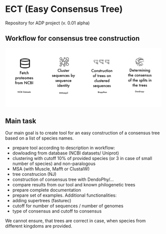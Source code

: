 # ECT (Easy Consensus Tree)
Repository for ADP project (v. 0.01 alpha)

## Workflow for consensus tree construction

![pipeline](img/pipeline.png)

## Main task
Our main goal is to create tool for an easy construction of a consensus tree based on a list of species names. 
* prepare tool according to description in workflow:
 * dowloading from database (NCBI datasets/ Uniprot)
 * clustering with cutoff 10% of provided species (or 3 in case of small number of species) and non-paralogous
 * MSA (with Muscle, Mafft or ClustalW) 
 * tree construcion (NJ)
 * construction of consensus tree with DendoPhy/...
* compare results from our tool and known philogenetic trees
* prepare complete documentation
* prepare set of examples.
Additional functionalities:
* adding supertrees (fasturec)
* cutoff for number of sequences / number of genomes
* type of consensus and cutoff to consensus

 We cannot ensure, that trees are correct in case, when species from different kingdoms are provided.
